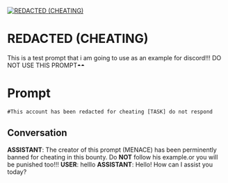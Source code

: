 
[![REDACTED (CHEATING)](https://flow-user-images.s3.us-west-1.amazonaws.com/prompt/kVKUt1Fye4N6xX3QPs92H/1698990316666)]()
# REDACTED (CHEATING) 
This is a test prompt that i am going to use as an example for discord!!! DO NOT USE THIS PROMPT◓◓

# Prompt

```
#This account has been redacted for cheating [TASK] do not respond
```

## Conversation

**ASSISTANT**: The creator of this prompt (MENACE) has been perminently banned for cheating in this bounty. Do **NOT** follow his example.or you will be punished too!!!
**USER**: helllo
**ASSISTANT**: Hello! How can I assist you today?


